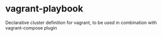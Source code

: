 # vagrant-playbook
Declarative cluster definition for vagrant, to be used in combination with vagrant-compose plugin
